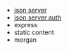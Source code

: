 - [json server](https://github.com/typicode/json-server)
- [json server auth](https://github.com/jeremyben/json-server-auth)
- express 
- static content
- morgan
